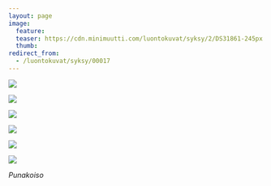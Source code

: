 ```yaml
---
layout: page
image:
  feature:
  teaser: https://cdn.minimuutti.com/luontokuvat/syksy/2/DS31861-245px.jpg
  thumb:
redirect_from:
  - /luontokuvat/syksy/00017
---
```


![](https://cdn.minimuutti.com/luontokuvat/syksy/2/DS27055-800px.jpg)

![](https://cdn.minimuutti.com/luontokuvat/syksy/2/DS27054-800px.jpg)

![](https://cdn.minimuutti.com/luontokuvat/syksy/2/DS27046-800px.jpg)

![](https://cdn.minimuutti.com/luontokuvat/syksy/2/DS31792-800px.jpg)

![](https://cdn.minimuutti.com/luontokuvat/syksy/2/DS31798-800px.jpg)

![](https://cdn.minimuutti.com/luontokuvat/syksy/2/DS31861-800px.jpg)

*Punakoiso*
